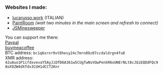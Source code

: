 ### Websites I made:
- [lucarusso.work](https://lucarusso.work/) (ITALIAN)
- [PaintRoom](https://zwolfrost.github.io/Paint-Room/) *(wait two minutes in the main screen and refresh to connect)*
- [JSMinesweeper](https://zwolfrost.github.io/JSMinesweeper/)

You can support me there:<br>
[Paypal](https://paypal.me/zwolfrost)<br>
[buymeacoffee](https://buymeacoffee.com/zwolfrost)<br>
BTC address: `bc1q6xrnr9vt8hesy24c7mrn89z07ccdaldrgn4fu8`<br>
XMR address: `42uAuo1P1ifdxvevaY5AyJiDfD6A361w5CUgTwNsVQwPenkR6oUNErNLt8cJQiEQDdFQc98oX9ZW4dXfdx3CUH1dCCT2Knr`
